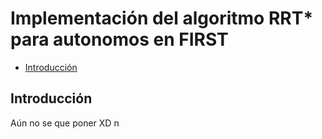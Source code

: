 # Implementación del algoritmo RRT* para autonomos en FIRST

- [Introducción](#introducción)

## Introducción

Aún no se que poner XD n
